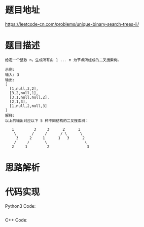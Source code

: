 # **题目地址**
https://leetcode-cn.com/problems/unique-binary-search-trees-ii/
# **题目描述**
```
给定一个整数 n，生成所有由 1 ... n 为节点所组成的二叉搜索树。

示例:
输入: 3
输出:
[
  [1,null,3,2],
  [3,2,null,1],
  [3,1,null,null,2],
  [2,1,3],
  [1,null,2,null,3]
]
解释:
以上的输出对应以下 5 种不同结构的二叉搜索树：

   1         3     3      2      1
    \       /     /      / \      \
     3     2     1      1   3      2
    /     /       \                 \
   2     1         2                 3
```
# **思路解析**
# **代码实现**
Python3 Code:
```

```
C++ Code:
```

```
